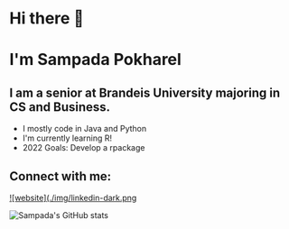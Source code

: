 # Hi there 👋

# I'm Sampada Pokharel

## I am a senior at Brandeis University majoring in CS and Business.

- I mostly code in Java and Python
- I'm currently learning R!
- 2022 Goals: Develop a rpackage

## Connect with me:

[![website](./img/linkedin-dark.png](https://linkedin.com/in/codeSTACKr#gh-dark-mode-only)

![Sampada's GitHub stats](https://github-readme-stats.vercel.app/api?username=sampadapokharel&show_icons=true&theme=merko)
